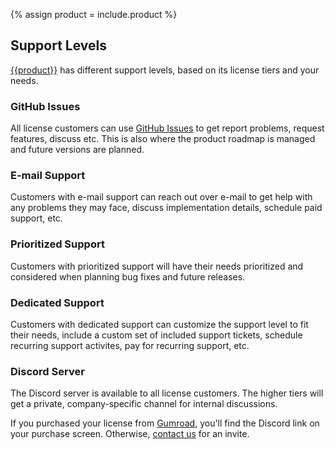 {% assign product = include.product %}


## Support Levels

[{{product}}]({{include.url}}) has different support levels, based on its license tiers and your needs.


### GitHub Issues

All license customers can use [GitHub Issues]({{site.urls.github}}/issues) to get report problems, request features, discuss etc. This is also where the product roadmap is managed and future versions are planned.


### E-mail Support

Customers with e-mail support can reach out over e-mail to get help with any problems they may face, discuss implementation details, schedule paid support, etc.


### Prioritized Support

Customers with prioritized support will have their needs prioritized and considered when planning bug fixes and future releases.


### Dedicated Support

Customers with dedicated support can customize the support level to fit their needs, include a custom set of included support tickets, schedule recurring support activites, pay for recurring support, etc.


### Discord Server

The Discord server is available to all license customers. The higher tiers will get a private, company-specific channel for internal discussions.

If you purchased your license from [Gumroad]({{site.urls.gumroad}}), you'll find the Discord link on your purchase screen. Otherwise, [contact us]({{site.email_url}}?subject=Discord) for an invite.